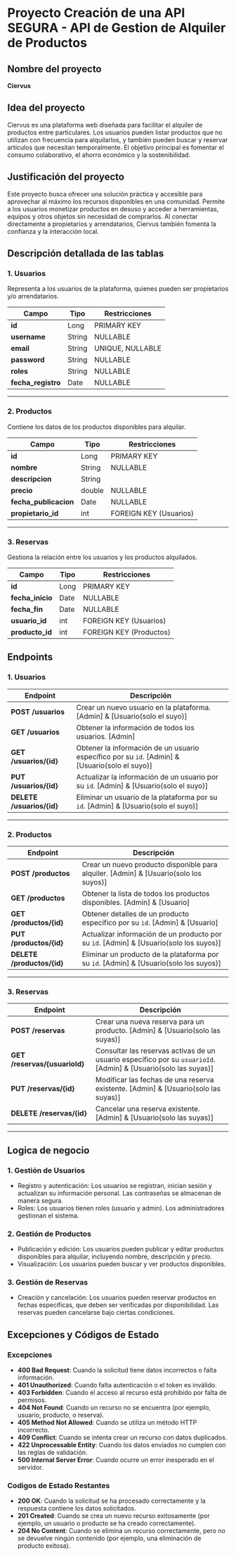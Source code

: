 # Proyecto Creación de una API SEGURA - API de Gestion de Alquiler de Productos

## Nombre del proyecto
**Ciervus**

## Idea del proyecto
Ciervus es una plataforma web diseñada para facilitar el alquiler de productos entre particulares. Los usuarios pueden listar productos que no utilizan con frecuencia para alquilarlos, y también pueden buscar y reservar artículos que necesitan temporalmente. El objetivo principal es fomentar el consumo colaborativo, el ahorro económico y la sostenibilidad.

## Justificación del proyecto
Este proyecto busca ofrecer una solución práctica y accesible para aprovechar al máximo los recursos disponibles en una comunidad. Permite a los usuarios monetizar productos en desuso y acceder a herramientas, equipos y otros objetos sin necesidad de comprarlos. Al conectar directamente a propietarios y arrendatarios, Ciervus también fomenta la confianza y la interacción local.

## Descripción detallada de las tablas

### 1. Usuarios
Representa a los usuarios de la plataforma, quienes pueden ser propietarios y/o arrendatarios.

| Campo            | Tipo     | Restricciones           |
|-------------------|----------|-------------------------|
| **id**           | Long     | PRIMARY KEY             |
| **username**       | String   | NULLABLE                |
| **email**        | String   | UNIQUE, NULLABLE        |
| **password**   | String   | NULLABLE                |
| **roles**          | String   | NULLABLE                |
| **fecha_registro** | Date    | NULLABLE                |

---

### 2. Productos
Contiene los datos de los productos disponibles para alquilar.

| Campo               | Tipo     | Restricciones           |
|----------------------|----------|-------------------------|
| **id**              | Long     | PRIMARY KEY             |
| **nombre**          | String   | NULLABLE                |
| **descripcion**     | String   |                         |
| **precio**          | double   | NULLABLE                |
| **fecha_publicacion** | Date    | NULLABLE                |
| **propietario_id**  | int      | FOREIGN KEY (Usuarios)  |

---

### 3. Reservas
Gestiona la relación entre los usuarios y los productos alquilados.

| Campo            | Tipo     | Restricciones               |
|-------------------|----------|-----------------------------|
| **id**           | Long     | PRIMARY KEY                 |
| **fecha_inicio** | Date     | NULLABLE                    |
| **fecha_fin**    | Date     | NULLABLE                    |
| **usuario_id**   | int      | FOREIGN KEY (Usuarios)      |
| **producto_id**  | int      | FOREIGN KEY (Productos)     |

## Endpoints

### **1. Usuarios**

| **Endpoint**                | **Descripción**                                              |
|-----------------------------|--------------------------------------------------------------|
| **POST /usuarios**           | Crear un nuevo usuario en la plataforma. [Admin] & [Usuario(solo el suyo)]                    |
| **GET /usuarios**       | Obtener la información de todos los usuarios. [Admin]   |
| **GET /usuarios/{id}**       | Obtener la información de un usuario específico por su `id`. [Admin] & [Usuario(solo el suyo)]   |
| **PUT /usuarios/{id}**       | Actualizar la información de un usuario por su `id`. [Admin] & [Usuario(solo el suyo)]          |
| **DELETE /usuarios/{id}**    | Eliminar un usuario de la plataforma por su `id`. [Admin] & [Usuario(solo el suyo)]             |

---

### **2. Productos**

| **Endpoint**                | **Descripción**                                              |
|-----------------------------|--------------------------------------------------------------|
| **POST /productos**          | Crear un nuevo producto disponible para alquiler. [Admin] & [Usuario(solo los suyos)]              |
| **GET /productos**           | Obtener la lista de todos los productos disponibles. [Admin] & [Usuario]          |
| **GET /productos/{id}**      | Obtener detalles de un producto específico por su `id`. [Admin] & [Usuario]       |
| **PUT /productos/{id}**      | Actualizar información de un producto por su `id`. [Admin] & [Usuario(solo los suyos)]           |
| **DELETE /productos/{id}**   | Eliminar un producto de la plataforma por su `id`. [Admin] & [Usuario(solo los suyos)]           |

---

### **3. Reservas**

| **Endpoint**                | **Descripción**                                              |
|-----------------------------|--------------------------------------------------------------|
| **POST /reservas**           | Crear una nueva reserva para un producto. [Admin] & [Usuario(solo las suyas)]                    |
| **GET /reservas/{usuarioId}** | Consultar las reservas activas de un usuario específico por su `usuarioId`. [Admin] & [Usuario(solo las suyas)]   |
| **PUT /reservas/{id}**       | Modificar las fechas de una reserva existente. [Admin] & [Usuario(solo las suyas)]                |
| **DELETE /reservas/{id}**    | Cancelar una reserva existente. [Admin] & [Usuario(solo las suyas)]                               |

---

## Logica de negocio

### 1. Gestión de Usuarios
- Registro y autenticación: Los usuarios se registran, inician sesión y actualizan su información personal. Las contraseñas se almacenan de manera segura.
- Roles: Los usuarios tienen roles (usuario y admin). Los administradores gestionan el sistema.

### 2. Gestión de Productos
- Publicación y edición: Los usuarios pueden publicar y editar productos disponibles para alquilar, incluyendo nombre, descripción y precio.
- Visualización: Los usuarios pueden buscar y ver productos disponibles.

### 3. Gestión de Reservas
- Creación y cancelación: Los usuarios pueden reservar productos en fechas específicas, que deben ser verificadas por disponibilidad. Las reservas pueden cancelarse bajo ciertas condiciones.

## Excepciones y Códigos de Estado
### Excepciones
- **400 Bad Request**: Cuando la solicitud tiene datos incorrectos o falta información.
- **401 Unauthorized**: Cuando falta autenticación o el token es inválido.
- **403 Forbidden**: Cuando el acceso al recurso está prohibido por falta de permisos.
- **404 Not Found**: Cuando un recurso no se encuentra (por ejemplo, usuario, producto, o reserva).
- **405 Method Not Allowed**: Cuando se utiliza un método HTTP incorrecto.
- **409 Conflict**: Cuando se intenta crear un recurso con datos duplicados.
- **422 Unprocessable Entity**: Cuando los datos enviados no cumplen con las reglas de validación.
- **500 Internal Server Error**: Cuando ocurre un error inesperado en el servidor.
### Codigos de Estado Restantes
- **200 OK**: Cuando la solicitud se ha procesado correctamente y la respuesta contiene los datos solicitados.
- **201 Created**: Cuando se crea un nuevo recurso exitosamente (por ejemplo, un usuario o producto se ha creado correctamente).
- **204 No Content**: Cuando se elimina un recurso correctamente, pero no se devuelve ningún contenido (por ejemplo, una eliminación de producto exitosa).









